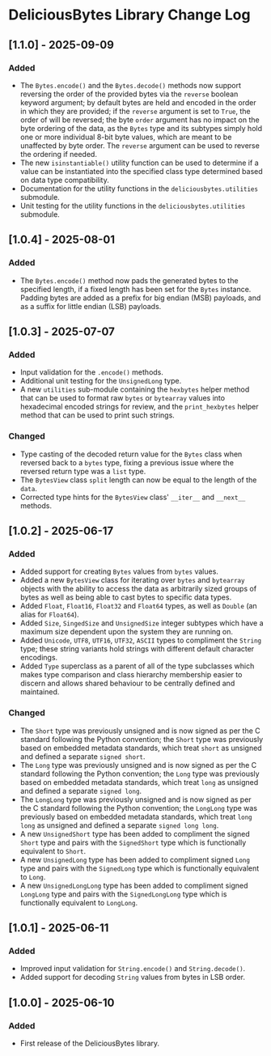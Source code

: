# DeliciousBytes Library Change Log

## [1.1.0] - 2025-09-09
### Added
- The `Bytes.encode()` and the `Bytes.decode()` methods now support reversing the order
of the provided bytes via the `reverse` boolean keyword argument; by default bytes are
held and encoded in the order in which they are provided; if the `reverse` argument is
set to `True`, the order of will be reversed; the byte `order` argument has no impact on
the byte ordering of the data, as the `Bytes` type and its subtypes simply hold one or
more individual 8-bit byte values, which are meant to be unaffected by byte order. The
`reverse` argument can be used to reverse the ordering if needed.
- The new `isinstantiable()` utility function can be used to determine if a value can be
instantiated into the specified class type determined based on data type compatibility.
- Documentation for the utility functions in the `deliciousbytes.utilities` submodule.
- Unit testing for the utility functions in the `deliciousbytes.utilities` submodule.

## [1.0.4] - 2025-08-01
### Added
- The `Bytes.encode()` method now pads the generated bytes to the specified length, if a
fixed length has been set for the `Bytes` instance. Padding bytes are added as a prefix
for big endian (MSB) payloads, and as a suffix for little endian (LSB) payloads.

## [1.0.3] - 2025-07-07
### Added
- Input validation for the `.encode()` methods.
- Additional unit testing for the `UnsignedLong` type.
- A new `utilities` sub-module containing the `hexbytes` helper method that can be used
to format raw `bytes` or `bytearray` values into hexadecimal encoded strings for review,
and the `print_hexbytes` helper method that can be used to print such strings.

### Changed
- Type casting of the decoded return value for the `Bytes` class when reversed back to a
`bytes` type, fixing a previous issue where the reversed return type was a `list` type.
- The `BytesView` class `split` length can now be equal to the length of the `data`.
- Corrected type hints for the `BytesView` class' `__iter__` and `__next__` methods.

## [1.0.2] - 2025-06-17
### Added
- Added support for creating `Bytes` values from `bytes` values.
- Added a new `BytesView` class for iterating over `bytes` and `bytearray` objects with
the ability to access the data as arbitrarily sized groups of bytes as well as being able
to cast bytes to specific data types.
- Added `Float`, `Float16`, `Float32` and `Float64` types, as well as `Double` (an alias for `Float64`).
- Added `Size`, `SingedSize` and `UnsignedSize` integer subtypes which have a maximum size dependent upon the system they are running on.
- Added `Unicode`, `UTF8`, `UTF16`, `UTF32`, `ASCII` types to compliment the `String` type; these string variants hold strings with different default character encodings.
- Added `Type` superclass as a parent of all of the type subclasses which makes type comparison and class hierarchy membership easier to discern and allows shared behaviour to be centrally defined and maintained.

### Changed
- The `Short` type was previously unsigned and is now signed as per the C standard following the Python convention; the `Short` type was previously based on embedded metadata standards, which treat `short` as unsigned and defined a separate `signed short`.
- The `Long` type was previously unsigned and is now signed as per the C standard following the Python convention; the `Long` type was previously based on embedded metadata standards, which treat `long` as unsigned and defined a separate `signed long`.
- The `LongLong` type was previously unsigned and is now signed as per the C standard following the Python convention; the `LongLong` type was previously based on embedded metadata standards, which treat `long long` as unsigned and defined a separate `signed long long`.
- A new `UnsignedShort` type has been added to compliment the signed `Short` type and pairs with the `SignedShort` type which is functionally equivalent to `Short`.
- A new `UnsignedLong` type has been added to compliment signed `Long` type and pairs with the `SignedLong` type which is functionally equivalent to `Long`.
- A new `UnsignedLongLong` type has been added to compliment signed `LongLong` type and pairs with the `SignedLongLong` type which is functionally equivalent to `LongLong`.

## [1.0.1] - 2025-06-11
### Added
- Improved input validation for `String.encode()` and `String.decode()`.
- Added support for decoding `String` values from bytes in LSB order.

## [1.0.0] - 2025-06-10
### Added
- First release of the DeliciousBytes library.
